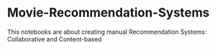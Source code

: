 # Movie-Recommendation-Systems
This notebooks are about creating manual Recommendation Systems: Collaborative and Content-based 
